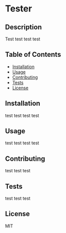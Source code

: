  
  # Tester
  
  ## Description
  Test
test
test
test


  
  ## Table of Contents
  - [Installation](#installation)
  - [Usage](#usage)
  - [Contributing](#contributing)
  - [Tests](#tests)
  - [License](#license)
  
  ## Installation
  test
test
test
test

  
  ## Usage
  test
test
test
test


  
  ## Contributing
  
test
test
test

  
  ## Tests
  
test
test
test

  
  ## License
  MIT
      